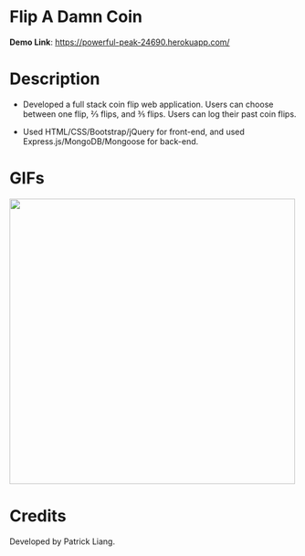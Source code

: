# Flip A Damn Coin

**Demo Link**: https://powerful-peak-24690.herokuapp.com/

# Description

- Developed a full stack coin flip web application. Users can choose between one flip, ⅔ flips, and ⅗ flips. Users can log their past coin flips.

- Used HTML/CSS/Bootstrap/jQuery for front-end, and used Express.js/MongoDB/Mongoose for back-end.

# GIFs

<img src="public/images/flipadamncoin.gif" width="500">

# Credits

Developed by Patrick Liang.
